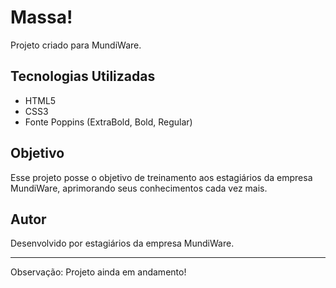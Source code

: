 # Massa!

Projeto criado para MundiWare.

## Tecnologias Utilizadas

- HTML5
- CSS3
- Fonte Poppins (ExtraBold, Bold, Regular)

## Objetivo

Esse projeto posse o objetivo de treinamento aos estagiários da empresa MundiWare, aprimorando seus conhecimentos cada vez mais.

## Autor

Desenvolvido por estagiários da empresa MundiWare.

---

Observação: Projeto ainda em andamento!
